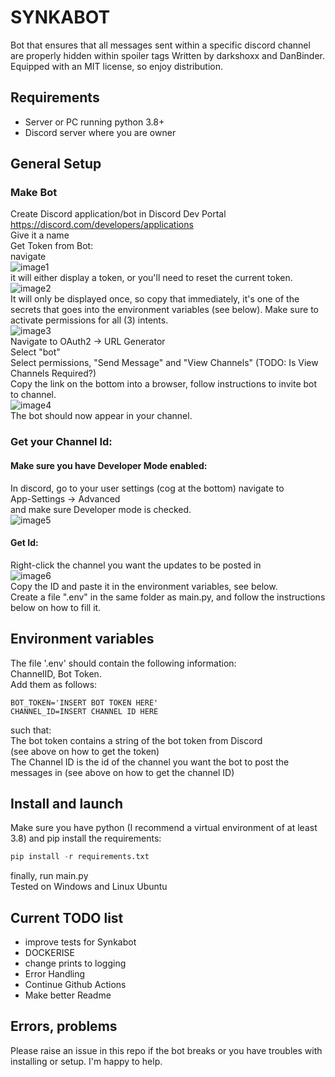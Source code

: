 # SYNKABOT

Bot that ensures that all messages sent within a specific discord channel are
properly hidden within spoiler tags
Written by darkshoxx and DanBinder.
Equipped with an MIT license, so enjoy distribution.

## Requirements

- Server or PC running python 3.8+
- Discord server where you are owner

## General Setup

### Make Bot

Create Discord application/bot in Discord Dev Portal  
https://discord.com/developers/applications  
Give it a name  
Get Token from Bot:  
navigate  
![image1](/images_for_readme/image1.png)  
it will either display a token, or you'll need to reset the current token.  
![image2](/images_for_readme/image2.png)  
It will only be displayed once, so copy that immediately, it's one of the secrets
that goes into the environment variables (see below).
Make sure to activate permissions for all (3) intents.  
![image3](/images_for_readme/image3.png)  
Navigate to OAuth2 -> URL Generator  
Select "bot"  
Select permissions, "Send Message" and "View Channels" (TODO: Is View Channels Required?)  
Copy the link on the bottom into a browser, follow instructions to invite bot to channel.  
![image4](/images_for_readme/image4.png)  
The bot should now appear in your channel.

### Get your Channel Id:

#### Make sure you have Developer Mode enabled:

In discord, go to your user settings (cog at the bottom) navigate to  
App-Settings -> Advanced  
and make sure Developer mode is checked.  
![image5](/images_for_readme/image5.png)

#### Get Id:

Right-click the channel you want the updates to be posted in  
![image6](/images_for_readme/image6.png)  
Copy the ID and paste it in the environment variables, see below.  
Create a file ".env" in the same folder as main.py, and follow the instructions below on how to fill it.

## Environment variables

The file '.env' should contain the following information:  
ChannelID, Bot Token.  
Add them as follows:

```t
BOT_TOKEN='INSERT BOT TOKEN HERE'
CHANNEL_ID=INSERT CHANNEL ID HERE
```

such that:  
The bot token contains a string of the bot token from Discord  
(see above on how to get the token)  
The Channel ID is the id of the channel you want the bot to post the messages in
(see above on how to get the channel ID)

## Install and launch

Make sure you have python (I recommend a virtual environment of at least 3.8) and
pip install the requirements:

```python
pip install -r requirements.txt
```

finally, run main.py  
Tested on Windows and Linux Ubuntu

## Current TODO list

- improve tests for Synkabot
- DOCKERISE
- change prints to logging
- Error Handling
- Continue Github Actions
- Make better Readme

## Errors, problems

Please raise an issue in this repo if the bot breaks or you have troubles with
installing or setup. I'm happy to help.

